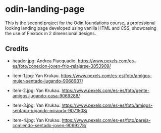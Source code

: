 # odin-landing-page

This is the second project for the Odin foundations course, a professional looking landing page developed using vanilla HTML and CSS, showcasing the use of Flexbox in 2 dimensional designs.

## Credits
- header.jpg: Andrea Piacquadio. https://www.pexels.com/es-es/foto/conexion-joven-frio-relajarse-3853909/

- item-1.jpg: Yan Krukau. https://www.pexels.com/es-es/foto/amigos-mujer-sentado-jugando-9068937/

- item-2.jpg: Yan Krukau. https://www.pexels.com/es-es/foto/gente-amigos-jugando-casa-9069288/

- item-3.jpg: Yan Krukau. https://www.pexels.com/es-es/foto/amigos-sentado-jugando-mirando-9071508/

- item-4.jpg: Yan Krukau. https://www.pexels.com/es-es/foto/pareja-comiendo-sentado-joven-9069278/